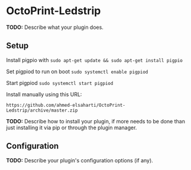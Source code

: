 # OctoPrint-Ledstrip

**TODO:** Describe what your plugin does.

## Setup

Install pigpio with ```sudo apt-get update && sudo apt-get install pigpio```

Set pigpiod to run on boot ```sudo systemctl enable pigpiod```

Start pigpiod ```sudo systemctl start pigpiod```

Install manually using this URL:

    https://github.com/ahmed-elsaharti/OctoPrint-Ledstrip/archive/master.zip
    


**TODO:** Describe how to install your plugin, if more needs to be done than just installing it via pip or through
the plugin manager.

## Configuration

**TODO:** Describe your plugin's configuration options (if any).

